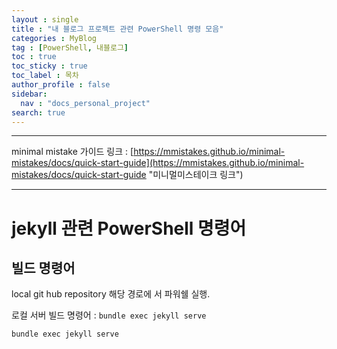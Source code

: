 ```yaml
---
layout : single
title : "내 블로그 프로젝트 관련 PowerShell 명령 모음"
categories : MyBlog
tag : [PowerShell, 내블로그]
toc : true
toc_sticky : true
toc_label : 목차
author_profile : false
sidebar:
  nav : "docs_personal_project"
search: true
---
```

---

minimal mistake 가이드 링크 : [https://mmistakes.github.io/minimal-mistakes/docs/quick-start-guide](https://mmistakes.github.io/minimal-mistakes/docs/quick-start-guide "미니멀미스테이크 링크")

---

# jekyll 관련 PowerShell 명령어

## 빌드 명령어

local git hub repository 해당 경로에 서 파워쉘 실행.

로컬 서버 빌드 명령어 : `bundle exec jekyll serve`

```powershell
bundle exec jekyll serve
```
